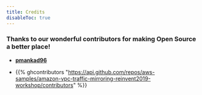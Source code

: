 ```yaml
---
title: Credits
disableToc: true
---
```


### Thanks to our wonderful contributors <i class="fas fa-heart"></i> for making Open Source a better place!

* [**pmankad96**](https://github.com/pmankad96)

* {{% ghcontributors "https://api.github.com/repos/aws-samples/amazon-vpc-traffic-mirroring-reinvent2019-workshop/contributors" %}}

<!---
note: change the url to match the new repo... using old repo as an example placeholder
--->
